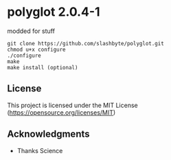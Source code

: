 # polyglot 2.0.4-1
modded for stuff

```
git clone https://github.com/slashbyte/polyglot.git
chmod u+x configure
./configure
make
make install (optional)
```

## License
This project is licensed under the MIT License
(https://opensource.org/licenses/MIT)
## Acknowledgments
* Thanks Science

